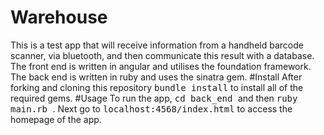 # Warehouse
This is a test app that will receive information from a handheld barcode scanner, via bluetooth, and then communicate this result with a database. The front end is written in angular and utilises the foundation framework. The back end is written in ruby and uses the sinatra gem.
#Install
After forking and cloning this repository <kbd>bundle install</kbd> to install all of the required gems.
#Usage
To run the app, <kbd> cd back_end </kbd> and then <kbd> ruby main.rb </kbd>. Next go to <kbd>localhost:4568/index.html</kbd> to access the homepage of the app.